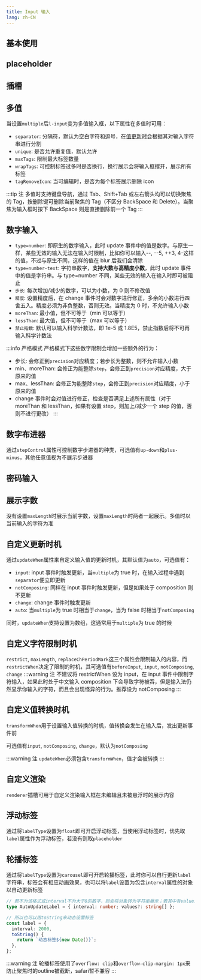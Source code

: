 ```yaml
---
title: Input 输入
lang: zh-CN
---
```


<CompThemePanel comp="input" includeContrast includeDisabled :other="{ value: 'value' }" />

## 基本使用

<!-- @Code:basicUsage -->

## placeholder

<!-- @Code:placeholder -->

## 插槽

<!-- @Code:slots -->

## 多值

当设置`multiple`后`l-input`变为多值输入框，以下属性在多值时可用：

- `separator`: 分隔符，默认为空白字符和逗号，在[值更新时](#自定义更新时机)会根据其对输入字符串进行分割
- `unique`: 是否允许重复值，默认允许
- `maxTags`: 限制最大标签数量
- `wrapTags`: 可控制标签过多时是否换行，换行展示会将输入框撑开，展示所有标签
- `tagRemoveIcon`: 当可编辑时，是否为每个标签展示删除 icon

:::tip 注
多值时支持键盘导航，通过 Tab、Shift+Tab 或左右箭头均可以切换聚焦的 Tag，按删除键可删除当前聚焦的 Tag（不区分 BackSpace 和 Delete）。当聚焦为输入框时按下 BackSpace 则是直接删除前一个 Tag
:::

<!-- @Code:multiple -->

## 数字输入

- `type=number`: 即原生的数字输入，此时 update 事件中的值是数字。与原生一样，某些无效的输入无法在输入时限制，比如你可以输入--, --5, ++3, 4-这样的值，不过与原生不同，这样的值在 blur 后我们会清除
- `type=number-text`: 字符串数字，**支持大数与高精度小数**，此时 update 事件中的值是字符串。与 type=number 不同，某些无效的输入在输入时即可被阻止
- `步长`: 每次增加/减少的数字，可以为小数，为 0 则不修改值
- `精度`: 设置精度后，在 change 事件时会对数字进行修正，多余的小数进行四舍五入。精度必须为非负整数，否则无效。当精度为 0 时，不允许输入小数
- `moreThan`: 最小值，但不可等于（min 可以等于）
- `lessThan`: 最大值，但不可等于（max 可以等于）
- `禁止指数`: 默认可以输入科学计数法，即 1e-5 或 1.8E5，禁止指数后将不可再输入科学计数法

:::info 严格模式
严格模式下这些数字限制会增加一些额外的行为：

- 步长: 会修正到`precision`对应精度；若步长为整数，则不允许输入小数
- min、moreThan: 会修正为能整除`step`，会修正到`precision`对应精度，大于原来的值
- max、lessThan: 会修正为能整除`step`，会修正到`precision`对应精度，小于原来的值
- change 事件时会对值进行修正，检查是否满足上述所有属性（对于 moreThan 和 lessThan，如果有设置 step，则加上/减少一个 step 的值，否则不进行更改）
  :::

<!-- @Code:restrictNumber -->

## 数字布进器

通过`stepControl`属性可控制数字步进器的种类，可选值有`up-down`和`plus-minus`，其他任意值视为不展示步进器

<!-- @Code:typeNumber -->

## 密码输入

<!-- @Code:password -->

## 展示字数

没有设置`maxLength`时展示当前字数，设置`maxLength`时两者一起展示。多值时以当前输入的字符为准

<!-- @Code:showLengthInfo -->

## 自定义更新时机

通过`updateWhen`属性来自定义输入值的更新时机，其默认值为`auto`，可选值有：

- `input`: input 事件时触发更新，当`multiple`为 true 时，在输入过程中遇到`separator`便立即更新
- `notComposing`: 同样在 input 事件时触发更新，但是如果处于 composition 则不更新
- `change`: change 事件时触发更新
- `auto`: 当`multiple`为 true 时相当于`change`，当为 false 时相当于`notComposing`

同时，`updateWhen`支持设置为数组，这通常用于`multiple`为 true 的时候

<!-- @Code:updateWhen -->

## 自定义字符限制时机

`restrict`, `maxLength`, `replaceChPeriodMark`这三个属性会限制输入的内容，而`restrictWhen`决定了限制的时机，其可选值有`beforeInput`, `input`, `notComposing`, `change`
:::warning 注
不建议将 restrictWhen 设为 input，在 input 事件中限制字符输入，如果此时处于中文输入 composition 下会导致字符被吞，但是输入法仍然显示你输入的字符，而且会出现怪异的行为。推荐设为 notComposing
:::

<!-- @Code:restrictWhen -->

## 自定义值转换时机

`transformWhen`用于设置输入值转换的时机，值转换会发生在输入后，发出更新事件前

可选值有`input`, `notComposing`, `change`，默认为`notComposing`

<!-- @Code:transformWhen -->

:::warning 注
`updateWhen`必须包含`transformWhen`，值才会被转换
:::

## 自定义渲染

`renderer`插槽可用于自定义渲染输入框在未编辑且未被悬浮时的展示内容

<!-- @Code:renderer -->

## 浮动标签

通过将`labelType`设置为`float`即可开启浮动标签，当使用浮动标签时，优先取`label`属性作为浮动标签，若没有则取`placeholder`

<!-- @Code:floatLabel -->

## 轮播标签

通过将`labelType`设置为`carousel`即可开启轮播标签，此时你可以自行更新`label`字符串，标签会有相应动画效果，也可以将`label`设置为包含`interval`属性的对象以自动更新标签

```ts
// 若不为该格式或interval不为大于0的数字，则会将对象转为字符串展示；若其中有values数组且不为空，则会从values中循环遍历更新标签
type AutoUpdateLabel = { interval: number; values?: string[] };

// 所以也可以用toString来动态设置标签
const label = {
  interval: 2000,
  toString() {
    return `动态标签${new Date()}`;
  },
};
```

<!-- @Code:carouselLabel -->

:::warning 注
轮播标签使用了`overflow: clip`和`overflow-clip-margin: 1px`来防止聚焦时的outline被截断，safari暂不兼容
:::
